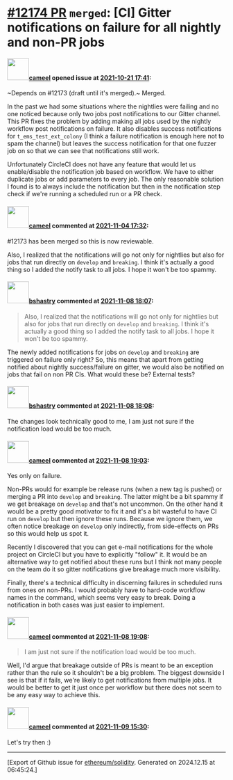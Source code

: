 # [\#12174 PR](https://github.com/ethereum/solidity/pull/12174) `merged`: [CI] Gitter notifications on failure for all nightly and non-PR jobs

#### <img src="https://avatars.githubusercontent.com/u/137030?v=4" width="50">[cameel](https://github.com/cameel) opened issue at [2021-10-21 17:41](https://github.com/ethereum/solidity/pull/12174):

~Depends on #12173 (draft until it's merged).~ Merged.

In the past we had some situations where the nightlies were failing and no one noticed because only two jobs post notifications to our Gitter channel. This PR fixes the problem by adding making all jobs used by the nightly workflow post notifications on failure. It also disables success notifications for `t_ems_test_ext_colony` (I think a failure notification is enough here not to spam the channel) but leaves the success notification for that one fuzzer job on so that we can see that notifications still work.

Unfortunately CircleCI does not have any feature that would let us enable/disable the notification job based on workflow. We have to either duplicate jobs or add parameters to every job. The only reasonable solution I found is to always include the notification but then in the notification step check if we're running a scheduled run or a PR check.

#### <img src="https://avatars.githubusercontent.com/u/137030?v=4" width="50">[cameel](https://github.com/cameel) commented at [2021-11-04 17:32](https://github.com/ethereum/solidity/pull/12174#issuecomment-961264734):

#12173 has been merged so this is now reviewable.

Also, I realized that the notifications will go not only for nightlies but also for jobs that run directly on `develop` and `breaking`. I think it's actually a good thing so I added the notify task to all jobs. I hope it won't be too spammy.

#### <img src="https://avatars.githubusercontent.com/u/2388185?v=4" width="50">[bshastry](https://github.com/bshastry) commented at [2021-11-08 18:07](https://github.com/ethereum/solidity/pull/12174#issuecomment-963425111):

> Also, I realized that the notifications will go not only for nightlies but also for jobs that run directly on `develop` and `breaking`. I think it's actually a good thing so I added the notify task to all jobs. I hope it won't be too spammy.

The newly added notifications for jobs on `develop` and `breaking` are triggered on failure only right? So, this means that apart from getting notified about nightly success/failure on gitter, we would also be notified on jobs that fail on non PR CIs. What would these be? External tests?

#### <img src="https://avatars.githubusercontent.com/u/2388185?v=4" width="50">[bshastry](https://github.com/bshastry) commented at [2021-11-08 18:08](https://github.com/ethereum/solidity/pull/12174#issuecomment-963425734):

The changes look technically good to me, I am just not sure if the notification load would be too much.

#### <img src="https://avatars.githubusercontent.com/u/137030?v=4" width="50">[cameel](https://github.com/cameel) commented at [2021-11-08 19:03](https://github.com/ethereum/solidity/pull/12174#issuecomment-963480700):

Yes only on failure.

Non-PRs would for example be release runs (when a new tag is pushed) or merging a PR into `develop` and `breaking`. The latter might be a bit spammy if we get breakage on `develop` and that's not uncommon. On the other hand it would be a pretty good motivator to fix it and it's a bit wasteful to have CI run on `develop` but then ignore these runs. Because we ignore them, we often notice breakage on `develop` only indirectly, from side-effects on PRs so this would help us spot it.

Recently I discovered that you can get e-mail notifications for the whole project on CircleCI but you have to explicitly "follow" it. It would be an alternative way to get notified about these runs but I think not many people on the team do it so gitter notifications give breakage much more visibility.

Finally, there's a technical difficulty in discerning failures in scheduled runs from ones on non-PRs. I would probably have to hard-code workflow names in the command, which seems very easy to break. Doing a notification in both cases was just easier to implement.

#### <img src="https://avatars.githubusercontent.com/u/137030?v=4" width="50">[cameel](https://github.com/cameel) commented at [2021-11-08 19:08](https://github.com/ethereum/solidity/pull/12174#issuecomment-963484823):

> I am just not sure if the notification load would be too much.

Well, I'd argue that breakage outside of PRs is meant to be an exception rather than the rule so it shouldn't be a big problem. The biggest downside I see is that if it fails, we're likely to get notifications from multiple jobs. It would be better to get it just once per workflow but there does not seem to be any easy way to achieve this.

#### <img src="https://avatars.githubusercontent.com/u/137030?v=4" width="50">[cameel](https://github.com/cameel) commented at [2021-11-09 15:30](https://github.com/ethereum/solidity/pull/12174#issuecomment-964261152):

Let's try then :)


-------------------------------------------------------------------------------



[Export of Github issue for [ethereum/solidity](https://github.com/ethereum/solidity). Generated on 2024.12.15 at 06:45:24.]
